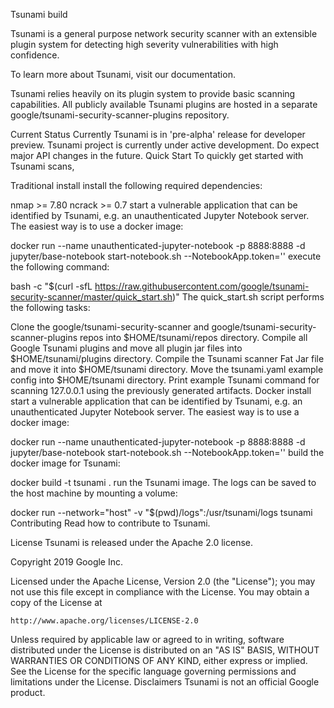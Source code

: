 Tsunami
build

Tsunami is a general purpose network security scanner with an extensible plugin system for detecting high severity vulnerabilities with high confidence.

To learn more about Tsunami, visit our documentation.

Tsunami relies heavily on its plugin system to provide basic scanning capabilities. All publicly available Tsunami plugins are hosted in a separate google/tsunami-security-scanner-plugins repository.

Current Status
Currently Tsunami is in 'pre-alpha' release for developer preview.
Tsunami project is currently under active development. Do expect major API changes in the future.
Quick Start
To quickly get started with Tsunami scans,

Traditional install
install the following required dependencies:

nmap >= 7.80
ncrack >= 0.7
start a vulnerable application that can be identified by Tsunami, e.g. an unauthenticated Jupyter Notebook server. The easiest way is to use a docker image:

docker run --name unauthenticated-jupyter-notebook -p 8888:8888 -d jupyter/base-notebook start-notebook.sh --NotebookApp.token=''
execute the following command:

bash -c "$(curl -sfL https://raw.githubusercontent.com/google/tsunami-security-scanner/master/quick_start.sh)"
The quick_start.sh script performs the following tasks:

Clone the google/tsunami-security-scanner and google/tsunami-security-scanner-plugins repos into $HOME/tsunami/repos directory.
Compile all Google Tsunami plugins and move all plugin jar files into $HOME/tsunami/plugins directory.
Compile the Tsunami scanner Fat Jar file and move it into $HOME/tsunami directory.
Move the tsunami.yaml example config into $HOME/tsunami directory.
Print example Tsunami command for scanning 127.0.0.1 using the previously generated artifacts.
Docker install
start a vulnerable application that can be identified by Tsunami, e.g. an unauthenticated Jupyter Notebook server. The easiest way is to use a docker image:

docker run --name unauthenticated-jupyter-notebook -p 8888:8888 -d jupyter/base-notebook start-notebook.sh --NotebookApp.token=''
build the docker image for Tsunami:

docker build -t tsunami .
run the Tsunami image. The logs can be saved to the host machine by mounting a volume:

docker run  --network="host" -v "$(pwd)/logs":/usr/tsunami/logs tsunami
Contributing
Read how to contribute to Tsunami.

License
Tsunami is released under the Apache 2.0 license.

Copyright 2019 Google Inc.

Licensed under the Apache License, Version 2.0 (the "License");
you may not use this file except in compliance with the License.
You may obtain a copy of the License at

    http://www.apache.org/licenses/LICENSE-2.0

Unless required by applicable law or agreed to in writing, software
distributed under the License is distributed on an "AS IS" BASIS,
WITHOUT WARRANTIES OR CONDITIONS OF ANY KIND, either express or implied.
See the License for the specific language governing permissions and
limitations under the License.
Disclaimers
Tsunami is not an official Google product.
